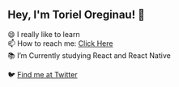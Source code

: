 <!--
**TorielOreginal/TorielOreginal** is a ✨ _special_ ✨ repository because its `README.md` (this file) appears on your GitHub profile.

Here are some ideas to get you started:

- 🔭 I’m currently working on ...
- 🌱 I’m currently learning ...
- 👯 I’m looking to collaborate on ...
- 🤔 I’m looking for help with ...
- 💬 Ask me about ...
- 📫 How to reach me: ...
- 😄 Pronouns: ...
- ⚡ Fun fact: ...
-->
## Hey, I'm Toriel Oreginau! 👋
<!--### Hellooo! 👋 Welcome to my profile-->
😄 I really like to learn </br>
📫 How to reach me: <a href="https://discord.gg/S43CfDt" target='_blank'>Click Here</a></br>
📚 I’m Currently studying React and React Native </br>

🐦 <a href="https://twitter.com/toriiOreginau">Find me at Twitter</a> </br>
